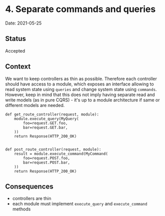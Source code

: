 # 4.   Separate commands and queries

Date: 2021-05-25

## Status

Accepted

## Context

We want to keep controllers as thin as possible. Therefore each controller should have access to a module, which exposes an interface allowing to read system state using `queries` and change system state using `commands`. However, keep in mind that this does not imply having separate read and write models (as in pure CQRS) - it's up to a module architecture if same or different models are needed.

```
def get_route_controller(request, module):
    module.execute_query(MyQuery(
        foo=request.GET.foo,
        bar=request.GET.bar,
    ))
    return Response(HTTP_200_OK)


def post_route_controller(request, module):
    result = module.execute_command(MyCommand(
        foo=request.POST.foo,
        bar=request.POST.bar,
    ))
    return Response(HTTP_200_OK)
```


## Consequences
- controllers are thin
- each module must implement `execute_query` and `execute_command` methods